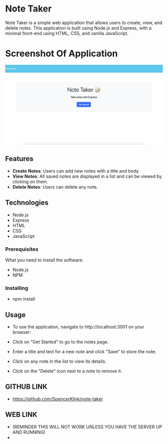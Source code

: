 # Note Taker

Note Taker is a simple web application that allows users to create, view, and delete notes. This application is built using Node.js and Express, with a minimal front-end using HTML, CSS, and vanilla JavaScript.

# Screenshot Of Application

 ![alt text](develop/public/assets/images/NOTES.jpeg "screenshot of site")

## Features

- **Create Notes**: Users can add new notes with a title and body.
- **View Notes**: All saved notes are displayed in a list and can be viewed by clicking on them.
- **Delete Notes**: Users can delete any note.

## Technologies

- Node.js
- Express
- HTML
- CSS
- JavaScript

### Prerequisites

What you need to install the software:

- Node.js
- NPM 

### Installing

 - npm install


## Usage

- To use the application, navigate to http://localhost:3001 on your browser:

- Click on "Get Started" to go to the notes page.
- Enter a title and text for a new note and click "Save" to store the note.
- Click on any note in the list to view its details.
- Click on the "Delete" icon next to a note to remove it.

## GITHUB LINK
- https://github.com/SpencerKlink/note-taker


## WEB LINK 
- (REMINDER THIS WILL NOT WORK UNLESS YOU HAVE THE SERVER UP AND RUNNING)
- 